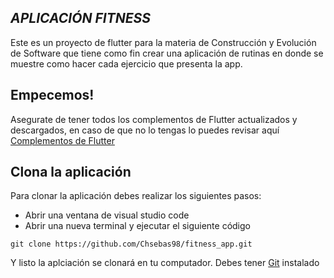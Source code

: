 ## _APLICACIÓN FITNESS_

Este es un proyecto de flutter para la materia de Construcción y Evolución de Software que tiene como fin crear una aplicación de rutinas en donde se muestre como hacer cada ejercicio que presenta la app.

## Empecemos!

Asegurate de tener todos los complementos de Flutter actualizados y descargados, en caso de que no lo tengas lo puedes revisar aquí [Complementos de Flutter](https://docs.flutter.dev/)

## Clona la aplicación

Para clonar la aplicación debes realizar los siguientes pasos:

- Abrir una ventana de visual studio code
- Abrir una nueva terminal y ejecutar el siguiente código

```
git clone https://github.com/Chsebas98/fitness_app.git
```

Y listo la aplciación se clonará en tu computador. Debes tener [Git](https://git-scm.com) instalado
